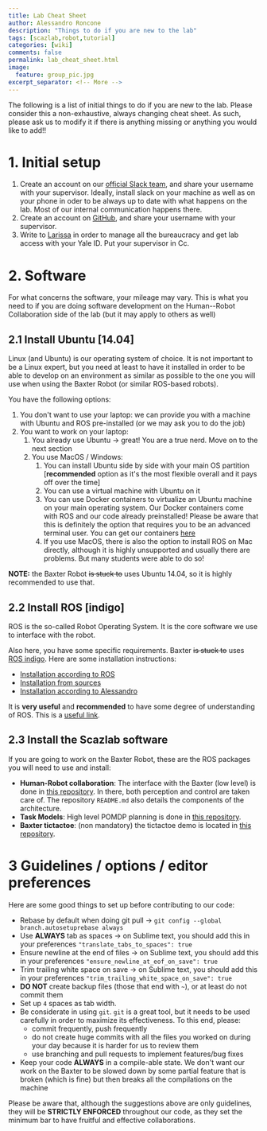 ```yaml
---
title: Lab Cheat Sheet
author: Alessandro Roncone
description: "Things to do if you are new to the lab"
tags: [scazlab,robot,tutorial]
categories: [wiki]
comments: false
permalink: lab_cheat_sheet.html
image:
  feature: group_pic.jpg
excerpt_separator: <!-- More -->
---
```


The following is a list of initial things to do if you are new to the lab. Please consider this a non-exhaustive, always changing cheat sheet. As such, please ask us to modify it if there is anything missing or anything you would like to add!!

<!-- More -->

# 1. Initial setup

 1. Create an account on our [official Slack team](scazlab.slack.com), and share your username with your supervisor. Ideally, install slack on your machine as well as on your phone in oder to be always up to date with what happens on the lab. Most of our internal communication happens there.
 2. Create an account on [GitHub](github.com), and share your username with your supervisor.
 3. Write to [Larissa](http://scazlab.yale.edu/people/larissa-hall) in order to manage all the bureaucracy and get lab access with your Yale ID. Put your supervisor in Cc.

# 2. Software

For what concerns the software, your mileage may vary. This is what you need to if you are doing software development on the Human--Robot Collaboration side of the lab (but it may apply to others as well)

## 2.1 Install Ubuntu [14.04]

Linux (and Ubuntu) is our operating system of choice. It is not important to be a Linux expert, but you need at least to have it installed in order to be able to develop on an environment as similar as possible to the one you will use when using the Baxter Robot (or similar ROS-based robots).

You have the following options:

1. You don't want to use your laptop: we can provide you with a machine with Ubuntu and ROS pre-installed (or we may ask you to do the job)
2. You want to work on your laptop:
    1. You already use Ubuntu → great! You are a true nerd. Move on to the next section
    2. You use MacOS / Windows:
        1. You can install Ubuntu side by side with your main OS partition [**recommended** option as it's the most flexible overall and it pays off over the time]
        2. You can use a virtual machine with Ubuntu on it
        3. You can use Docker containers to virtualize an Ubuntu machine on your main operating system. Our Docker containers come with ROS and our code already preinstalled! Please be aware that this is definitely the option that requires you to be an advanced terminal user. You can get our containers [here](https://hub.docker.com/r/scazlab/human_robot_collaboration/)
        4. If you use MacOS, there is also the option to install ROS on Mac directly, although it is highly unsupported and usually there are problems. But many students were able to do so!

**NOTE:** the Baxter Robot ~~is stuck to~~ uses Ubuntu 14.04, so it is highly recommended to use that.

## 2.2 Install ROS [indigo]

ROS is the so-called Robot Operating System. It is the core software we use to interface with the robot.

Also here, you have some specific requirements. Baxter ~~is stuck to~~ uses [ROS indigo](http://wiki.ros.org/indigo). Here are some installation instructions:

  - [Installation according to ROS](http://wiki.ros.org/indigo/Installation/Ubuntu)
  - [Installation from sources](http://wiki.ros.org/indigo/Installation/Source)
  - [Installation according to Alessandro](https://alecive.github.io/ros_installation.html)

It is **very useful** and **recommended** to have some degree of understanding of ROS. This is a [useful link](https://alecive.github.io/ros_concepts.html).

## 2.3 Install the Scazlab software

If you are going to work on the Baxter Robot, these are the ROS packages you will need to use and install:


- **Human-Robot collaboration**: The interface with the Baxter (low level) is done in [this repository](https://github.com/scazlab/human_robot_collaboration). In there, both perception and control are taken care of. The repository `README.md` also details the components of the architecture.
- **Task Models**: High level POMDP planning is done in [this repository](https://github.com/scazlab/task-models).
- **Baxter tictactoe**: (non mandatory) the tictactoe demo is located in [this repository](https://github.com/ScazLab/baxter_tictactoe).

# 3 Guidelines / options / editor preferences

Here are some good things to set up before contributing to our code:

 * Rebase by default when doing git pull → `git config --global branch.autosetuprebase always`
 * Use **ALWAYS** tab as spaces → on Sublime text, you should add this in your preferences `"translate_tabs_to_spaces": true`
 * Ensure newline at the end of files → on Sublime text, you should add this in your preferences `"ensure_newline_at_eof_on_save": true`
 * Trim trailing white space on save → on Sublime text, you should add this in your preferences `"trim_trailing_white_space_on_save": true`
 * **DO NOT** create backup files (those that end with `~`), or at least do not commit them
 * Set up `4` spaces as tab width.
 * Be considerate in using `git`. `git` is a great tool, but it needs to be used carefully in order to maximize its effectiveness. To this end, please:
    * commit frequently, push frequently
    * do not create huge commits with all the files you worked on during your day because it is harder for us to review them
    * use branching and pull requests to implement features/bug fixes
 * Keep your code **ALWAYS** in a compile-able state. We don't want our work on the Baxter to be slowed down by some partial feature that is broken (which is fine) but then breaks all the compilations on the machine


Please be aware that, although the suggestions above are only guidelines, they will be **STRICTLY ENFORCED** throughout our code, as they set the minimum bar to have fruitful and effective collaborations.
